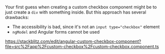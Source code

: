 Your first guess when creating a custom checkbox component might be to just create a `div` with something inside. But this approach has several drawbacks:
- The accessibility is bad, since it's not an `input type="checkbox"` element
- `ngModel` and Angular forms cannot be used



https://stackblitz.com/edit/angular-custom-checkbox-component?file=src%2Fapp%2Fcustom-checkbox%2Fcustom-checkbox.component.ts
